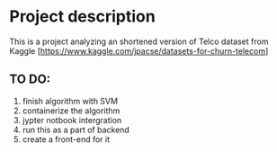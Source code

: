 # Project description
This is a project analyzing an shortened version of Telco dataset from Kaggle [https://www.kaggle.com/jpacse/datasets-for-churn-telecom]

## TO DO:
1. finish algorithm with SVM
2. containerize the algorithm
3. jypter notbook intergration
4. run this as a part of backend
5. create a front-end for it